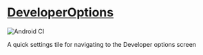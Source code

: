 # [DeveloperOptions](https://play.google.com/store/apps/details?id=com.atychang.developeroptions)

![Android CI](https://github.com/atychang/DeveloperOptions/actions/workflows/android.yml/badge.svg)

A quick settings tile for navigating to the Developer options screen
